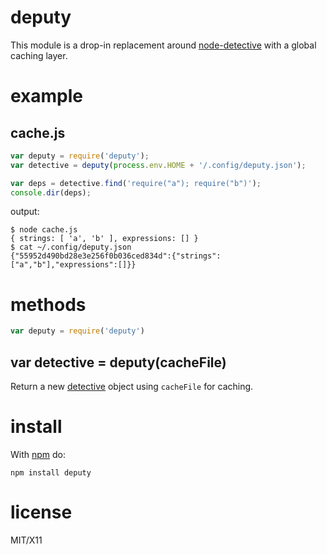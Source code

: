 deputy
======

This module is a drop-in replacement around
[node-detective](http://github.com/substack/node-detective)
with a global caching layer.

example
=======

cache.js
--------

``` js
var deputy = require('deputy');
var detective = deputy(process.env.HOME + '/.config/deputy.json');

var deps = detective.find('require("a"); require("b")');
console.dir(deps);
```

output:

```
$ node cache.js 
{ strings: [ 'a', 'b' ], expressions: [] }
$ cat ~/.config/deputy.json 
{"55952d490bd28e3e256f0b036ced834d":{"strings":["a","b"],"expressions":[]}}
```

methods
=======

``` js
var deputy = require('deputy')
```

var detective = deputy(cacheFile)
---------------------------------

Return a new [detective](http://github.com/substack/node-detective)
object using `cacheFile` for caching.

install
=======

With [npm](http://npmjs.org) do:

    npm install deputy

license
=======

MIT/X11
